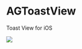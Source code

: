 AGToastView
===========

Toast View for iOS

<img src="https://raw.github.com/avdyushin/AGToastView/master/AGToastView.png"/>


